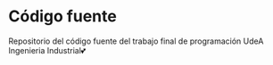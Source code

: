 # **Código fuente**

Repositorio del código fuente del trabajo final de programación UdeA Ingenieria Industrial💕
